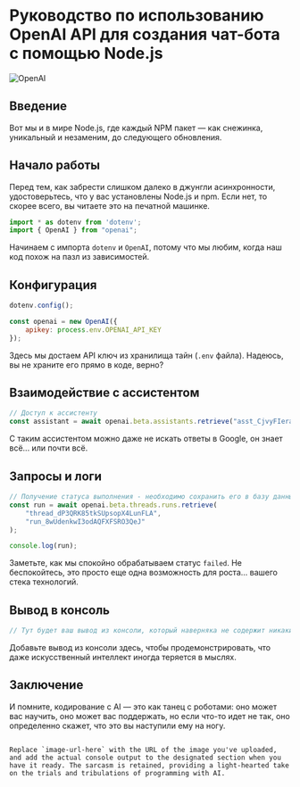 # Руководство по использованию OpenAI API для создания чат-бота с помощью Node.js

<img src="https://i.imgur.com/4HTiE3j.jpg" alt="OpenAI">

## Введение

Вот мы и в мире Node.js, где каждый NPM пакет — как снежинка, уникальный и незаменим, до следующего обновления.

## Начало работы

Перед тем, как забрести слишком далеко в джунгли асинхронности, удостоверьтесь, что у вас установлены Node.js и npm. Если нет, то скорее всего, вы читаете это на печатной машинке.

```javascript
import * as dotenv from 'dotenv';
import { OpenAI } from "openai";
```

Начинаем с импорта `dotenv` и `OpenAI`, потому что мы любим, когда наш код похож на пазл из зависимостей.

## Конфигурация

```javascript
dotenv.config();

const openai = new OpenAI({
    apikey: process.env.OPENAI_API_KEY
});
```

Здесь мы достаем API ключ из хранилища тайн (`.env` файла). Надеюсь, вы не храните его прямо в коде, верно?

## Взаимодействие с ассистентом

```javascript
// Доступ к ассистенту
const assistant = await openai.beta.assistants.retrieve("asst_CjvyFIeraCLKB8NTAqF0FhqG");
```

С таким ассистентом можно даже не искать ответы в Google, он знает всё... или почти всё.

## Запросы и логи

```javascript
// Получение статуса выполнения - необходимо сохранить его в базу данных и извлечь
const run = await openai.beta.threads.runs.retrieve(
    "thread_dP3QRK85tkSUpsopX4LunFLA",
    "run_8wUdenkwI3odAQFXFSRO3QeJ"
);

console.log(run);
```

Заметьте, как мы спокойно обрабатываем статус `failed`. Не беспокойтесь, это просто еще одна возможность для роста... вашего стека технологий.

## Вывод в консоль

```javascript
// Тут будет ваш вывод из консоли, который наверняка не содержит никаких ошибок.
```

Добавьте вывод из консоли здесь, чтобы продемонстрировать, что даже искусственный интеллект иногда теряется в мыслях.

## Заключение

И помните, кодирование с AI — это как танец с роботами: оно может вас научить, оно может вас поддержать, но если что-то идет не так, оно определенно скажет, что это вы наступили ему на ногу.
```

Replace `image-url-here` with the URL of the image you've uploaded, and add the actual console output to the designated section when you have it ready. The sarcasm is retained, providing a light-hearted take on the trials and tribulations of programming with AI.
